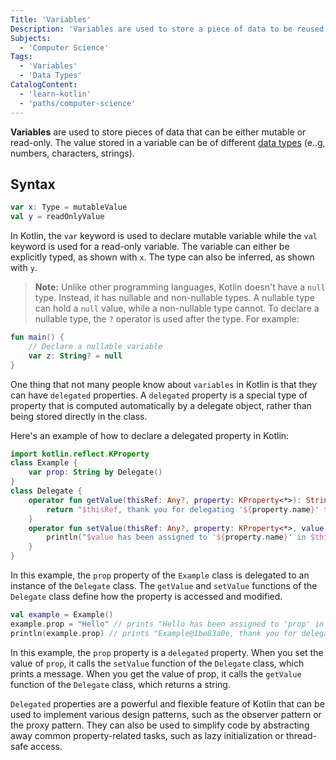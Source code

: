 ```yaml
---
Title: 'Variables'
Description: 'Variables are used to store a piece of data to be reused later in the program.'
Subjects:
  - 'Computer Science'
Tags:
  - 'Variables'
  - 'Data Types'
CatalogContent:
  - 'learn-kotlin'
  - 'paths/computer-science'
---
```


**Variables** are used to store pieces of data that can be either mutable or read-only. The value stored in a variable can be of different [data types](https://www.codecademy.com/resources/docs/kotlin/data-types) (e..g, numbers, characters, strings).

## Syntax
```kotlin
var x: Type = mutableValue
val y = readOnlyValue
```

In Kotlin, the `var` keyword is used to declare mutable variable while the `val` keyword is used for a read-only variable. The variable can either be explicitly typed, as shown with `x`. The type can also be inferred, as shown with `y`.

> **Note:** Unlike other programming languages, Kotlin doesn't have a `null` type. Instead, it has nullable and non-nullable types. A nullable type can hold a `null` value, while a non-nullable type cannot. To declare a nullable type, the `?` operator is used after the type. For example:

```kotlin
fun main() {
    // Declare a nullable variable
    var z: String? = null
}
```

One thing that not many people know about `variables` in Kotlin is that they can have `delegated` properties. A `delegated` property is a special type of property that is computed automatically by a delegate object, rather than being stored directly in the class.

Here's an example of how to declare a delegated property in Kotlin:

```kotlin
import kotlin.reflect.KProperty
class Example {
    var prop: String by Delegate()
}
class Delegate {
    operator fun getValue(thisRef: Any?, property: KProperty<*>): String {
        return "$thisRef, thank you for delegating '${property.name}' to me!"
    }
    operator fun setValue(thisRef: Any?, property: KProperty<*>, value: String) {
        println("$value has been assigned to '${property.name}' in $thisRef.")
    }
}
```

In this example, the `prop` property of the `Example` class is delegated to an instance of the `Delegate` class. The `getValue` and `setValue` functions of the `Delegate` class define how the property is accessed and modified.

```kotlin
val example = Example()
example.prop = "Hello" // prints "Hello has been assigned to 'prop' in Example@1be83a0e."
println(example.prop) // prints "Example@1be83a0e, thank you for delegating 'prop' to me!"
```

In this example, the `prop` property is a `delegated` property. When you set the value of `prop`, it calls the `setValue` function of the `Delegate` class, which prints a message. When you get the value of prop, it calls the `getValue` function of the `Delegate` class, which returns a string.

`Delegated` properties are a powerful and flexible feature of Kotlin that can be used to implement various design patterns, such as the observer pattern or the proxy pattern. They can also be used to simplify code by abstracting away common property-related tasks, such as lazy initialization or thread-safe access.
